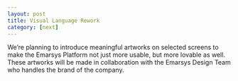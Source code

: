 ```yaml
---
layout: post
title: Visual Language Rework
category: [next]
---
```


We’re planning to introduce meaningful artworks on selected screens to make the Emarsys Platform not just more usable, but more lovable as well.
These artworks will be made in collaboration with the Emarsys Design Team who handles the brand of the company.
